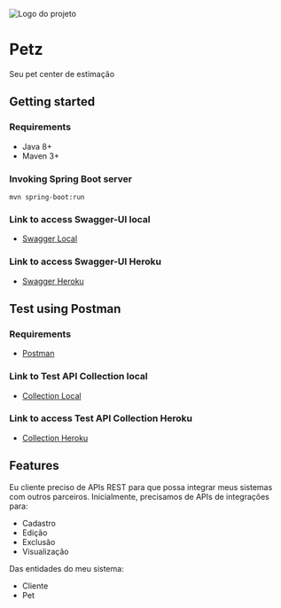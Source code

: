 ![Logo do projeto](https://www.petz.com.br/novaLoja/images/logo.png)

# Petz
Seu pet center de estimação

## Getting started
### Requirements 
* Java 8+
* Maven 3+

### Invoking Spring Boot server
```shell
mvn spring-boot:run
```

### Link to access Swagger-UI local
- [Swagger Local](http://localhost:8080/petz/app/swagger-ui.html)

### Link to access Swagger-UI Heroku
- [Swagger Heroku](https://young-taiga-61640.herokuapp.com/petz/app/swagger-ui.html)


## Test using Postman
### Requirements 
* [Postman](https://www.postman.com/downloads/)

### Link to Test API Collection local
- [Collection Local](https://github.com/vinireis/api-client-pet-be/blob/master/src/main/resources/docs/Petz%20-%20teste.postman_collection-local.json)

### Link to access Test API Collection Heroku
- [Collection Heroku](https://github.com/vinireis/api-client-pet-be/blob/master/src/main/resources/docs/Petz%20-%20teste.postman_collection-heroku.json)

## Features
Eu cliente preciso de APIs REST para que possa integrar meus sistemas com outros parceiros.
Inicialmente, precisamos de APIs de integrações para:
* Cadastro
* Edição
* Exclusão
* Visualização

Das entidades do meu sistema:
* Cliente
* Pet
